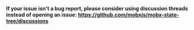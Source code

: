 **If your issue isn't a bug report, please consider using discussion threads instead of opening an issue: https://github.com/mobxjs/mobx-state-tree/discussions**
